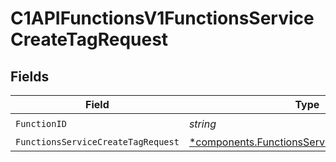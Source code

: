 # C1APIFunctionsV1FunctionsServiceCreateTagRequest


## Fields

| Field                                                                                                       | Type                                                                                                        | Required                                                                                                    | Description                                                                                                 |
| ----------------------------------------------------------------------------------------------------------- | ----------------------------------------------------------------------------------------------------------- | ----------------------------------------------------------------------------------------------------------- | ----------------------------------------------------------------------------------------------------------- |
| `FunctionID`                                                                                                | *string*                                                                                                    | :heavy_check_mark:                                                                                          | N/A                                                                                                         |
| `FunctionsServiceCreateTagRequest`                                                                          | [*components.FunctionsServiceCreateTagRequest](../../models/components/functionsservicecreatetagrequest.md) | :heavy_minus_sign:                                                                                          | N/A                                                                                                         |